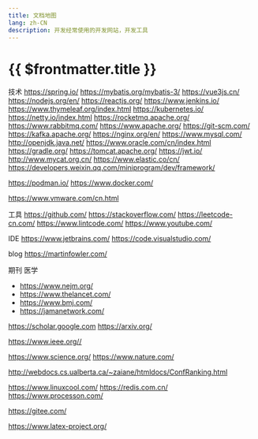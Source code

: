 ```yaml
---
title: 文档地图
lang: zh-CN
description: 开发经常使用的开发网站，开发工具
---
```


# {{ $frontmatter.title }}

技术
https://spring.io/
https://mybatis.org/mybatis-3/
https://vue3js.cn/
https://nodejs.org/en/
https://reactjs.org/
https://www.jenkins.io/
https://www.thymeleaf.org/index.html
https://kubernetes.io/
https://netty.io/index.html
https://rocketmq.apache.org/
https://www.rabbitmq.com/
https://www.apache.org/
https://git-scm.com/
https://kafka.apache.org/
https://nginx.org/en/
https://www.mysql.com/
http://openjdk.java.net/
https://www.oracle.com/cn/index.html
https://gradle.org/
https://tomcat.apache.org/
https://jwt.io/
http://www.mycat.org.cn/
https://www.elastic.co/cn/
https://developers.weixin.qq.com/miniprogram/dev/framework/

https://podman.io/
https://www.docker.com/

https://www.vmware.com/cn.html

工具
https://github.com/
https://stackoverflow.com/
https://leetcode-cn.com/
https://www.lintcode.com/
https://www.youtube.com/

IDE
https://www.jetbrains.com/
https://code.visualstudio.com/


blog
https://martinfowler.com/

期刊
医学
- https://www.nejm.org/
- https://www.thelancet.com/
- https://www.bmj.com/
- https://jamanetwork.com/


https://scholar.google.com
https://arxiv.org/

https://www.ieee.org//

https://www.science.org/
https://www.nature.com/


http://webdocs.cs.ualberta.ca/~zaiane/htmldocs/ConfRanking.html



https://www.linuxcool.com/
https://redis.com.cn/
https://www.processon.com/

https://gitee.com/


https://www.latex-project.org/